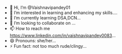 - 👋 Hi, I’m @Vaishnavipandey01
- 👀 I’m interested in learning and enhancing my skills....
- 🌱 I’m currently learning DSA,DCN...
- 💞️ I’m looking to collaborate on  ...
- 📫 How to reach me https://www.linkedin.com/in/vaishnavipandey0083...
- 😄 Pronouns: she/her...
- ⚡ Fun fact: not too much rude/clingy...

<!---
Vaishnavipandey01/Vaishnavipandey01 is a ✨ special ✨ repository because its `README.md` (this file) appears on your GitHub profile.
You can click the Preview link to take a look at your changes.
--->
